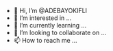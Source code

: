 - 👋 Hi, I’m @ADEBAYOKIFLI
- 👀 I’m interested in ...
- 🌱 I’m currently learning ...
- 💞️ I’m looking to collaborate on ...
- 📫 How to reach me ...

<!---
ADEBAYOKIFLI/ADEBAYOKIFLI is a ✨ special ✨ repository because its `README.md` (this file) appears on your GitHub profile.
You can click the Preview link to take a look at your changes.
--->
